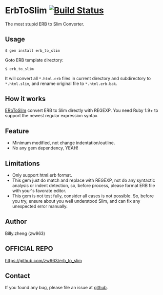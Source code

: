 # ErbToSlim [![Build Status](https://travis-ci.org/zw963/erb_to_slim.svg?branch=master)](https://travis-ci.org/zw963/erb_to_slim)


The most stupid ERB to Slim Converter.

## Usage
```sh
$ gem install erb_to_slim
```

Goto ERB template directory:

```sh
$ erb_to_slim
```

It will convert all `*.html.erb` files in current directory and subdirectory to `*.html.slim`, 
and rename original file to `*.html.erb.bak`.

## How it works

[ERbToSlim](https://github.com/zw963/erb_to_slim) convert ERB to Slim directly with REGEXP.
You need Ruby 1.9+ to support the newest regular expression syntax.

## Feature
* Minimum modified, not change indentation/outline.
* No any gem dependency, YEAH!

## Limitations
* Only support html.erb format.
* This gem just do match and replace with REGEXP, not do any syntactic analysis or
  indent detection, so, before process, please format ERB file with your's favorate editor.
* This gem is not test fully, consider all cases is not possible.
  So, before you try, ensure about you well understood Slim,
  and can fix any unexpected error manually.

## Author

Billy.zheng (zw963)

## OFFICIAL REPO
https://github.com/zw963/erb_to_slim

## Contact
If you found any bug, please file an issue at [github](https://github.com/zw963/erb_to_slim/issues).

